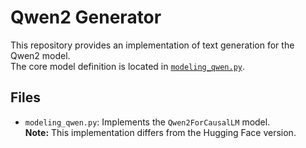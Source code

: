 # Qwen2 Generator

This repository provides an implementation of text generation for the Qwen2 model.  
The core model definition is located in [`modeling_qwen.py`](./modeling_qwen.py).

## Files

- `modeling_qwen.py`: Implements the `Qwen2ForCausalLM` model.  
  **Note:** This implementation differs from the Hugging Face version.
